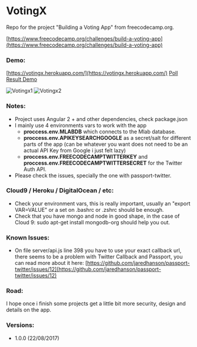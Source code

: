 # VotingX

Repo for the project "Building a Voting App" from freecodecamp.org.

[https://www.freecodecamp.org/challenges/build-a-voting-app](https://www.freecodecamp.org/challenges/build-a-voting-app)

### Demo:
[https://votingx.herokuapp.com/](https://votingx.herokuapp.com/)
[Poll Result Demo](https://votingx.herokuapp.com/polls/599a46ebf16d609759808ed7/4d8e2ecc-38f2-266f-5320-65235f8d97e8)

![Votingx1](http://wilsonmunoz.net/etc/githubgifs/votingx1.jpg "Votingx1")
![Votingx2](http://wilsonmunoz.net/etc/githubgifs/votingx2.png "Votingx2")

### Notes:
* Project uses Angular 2 + and other dependencies, check package.json
* I mainly use 4 environments vars to work with the app
	*  **proccess.env.MLABDB** which connects to the Mlab database.
	*  **proccess.env.APIKEYSEARCHGOOGLE** as a secret/salt for different parts of the app (can be whatever you want does not need to be an actual API Key from Google i just felt lazy)
	*  **proccess.env.FREECODECAMPTWITTERKEY** and **proccess.env.FREECODECAMPTWITTERSECRET** for the Twitter Auth API.   
*  Please check the issues, specially the one with passport-twitter.

### Cloud9 / Heroku / DigitalOcean / etc:
* Check your environment vars, this is really important, usually an "export VAR=VALUE" or a set on .bashrc or .zshrc should be enough.
* Check that you have mongo and node in good shape, in the case of Cloud 9: sudo apt-get install mongodb-org should help you out. 


### Known Issues:
* On file server/api.js line 398 you have to use your exact callback url, there seems to be a problem with Twitter Callback and Passport, you can read more about it here: [https://github.com/jaredhanson/passport-twitter/issues/12](https://github.com/jaredhanson/passport-twitter/issues/12)
	
### Road:

I hope once i finish some projects get a little bit more security, design and details on the app.

### Versions:

* 1.0.0 (22/08/2017)